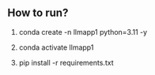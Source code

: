 ## How to run?

1. conda create -n llmapp1 python=3.11 -y 

2. conda activate llmapp1 

3. pip install -r requirements.txt